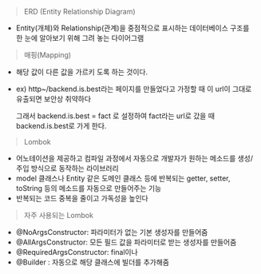 > ERD (Entity Relationship Diagram)
> 
- Entity(개체)와 Relationship(관계)을 중점적으로 표시하는 데이터베이스 구조를 한 눈에 알아보기 위해 그려 놓는 다이어그램

> 매핑(Mapping)
> 
- 해당 값이 다른 값을 가르키 도록 하는 것이다.
- ex) http~/backend.is.best라는 페이지를 만들었다고 가정할 때 이 url이 그대로 유출되면 보안상 취약하다
    
    그래서 backend.is.best = fact 로 설정하여 fact라는 url로 갔을 때 backend.is.best로 가게 한다.

> Lombok
> 
- 어노테이션을 제공하고 컴파일 과정에서 자동으로 개발자가 원하는 메소드를 생성/주입 방식으로 동작하는 라이브러리
- model 클래스나 Entity 같은 도메인 클래스 등에 반복되는 getter, setter, toString 등의 메소드를 자동으로 만들어주는 기능
- 반복되는 코드 중복을 줄이고 가독성을 높인다

> 자주 사용되는 Lombok
> 
- @NoArgsConstructor: 파라미터가 없는 기본 생성자를 만들어줌
- @AllArgsConstructor: 모든 필드 값을 파라미터로 받는 생성자를 만들어줌
- @RequiredArgsConstructor: final이나
- @Builder : 자동으로 해당 클래스에 빌더를 추가해줌
